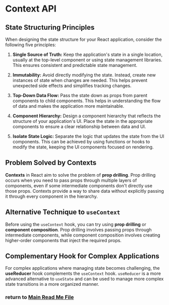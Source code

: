 # Context API

## State Structuring Principles

When designing the state structure for your React application, consider the following five principles:

1. **Single Source of Truth:** Keep the application's state in a single location, usually at the top-level component or using state management libraries. This ensures consistent and predictable state management.

2. **Immutability:** Avoid directly modifying the state. Instead, create new instances of state when changes are needed. This helps prevent unexpected side effects and simplifies tracking changes.

3. **Top-Down Data Flow:** Pass the state down as props from parent components to child components. This helps in understanding the flow of data and makes the application more maintainable.

4. **Component Hierarchy:** Design a component hierarchy that reflects the structure of your application's UI. Place the state in the appropriate components to ensure a clear relationship between data and UI.

5. **Isolate State Logic:** Separate the logic that updates the state from the UI components. This can be achieved by using functions or hooks to modify the state, keeping the UI components focused on rendering.

## Problem Solved by Contexts

**Contexts** in React aim to solve the problem of **prop drilling**. Prop drilling occurs when you need to pass props through multiple layers of components, even if some intermediate components don't directly use those props. Contexts provide a way to share data without explicitly passing it through every component in the hierarchy.

## Alternative Technique to `useContext`

Before using the `useContext` hook, you can try using **prop drilling** or **component composition**. Prop drilling involves passing props through intermediate components, while component composition involves creating higher-order components that inject the required props.

## Complementary Hook for Complex Applications

For complex applications where managing state becomes challenging, the **useReducer** hook complements the `useContext` hook. `useReducer` is a more advanced alternative to `useState` and can be used to manage more complex state transitions in a more organized manner.



 ### return to [Main Read Me File](./README.md)
